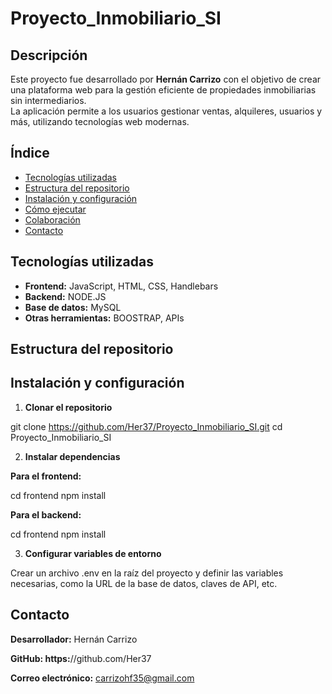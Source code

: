 # Proyecto_Inmobiliario_SI

## Descripción

Este proyecto fue desarrollado por **Hernán Carrizo** con el objetivo de crear una plataforma web para la gestión eficiente de propiedades inmobiliarias sin intermediarios.  
La aplicación permite a los usuarios gestionar ventas, alquileres, usuarios y más, utilizando tecnologías web modernas.

## Índice

- [Tecnologías utilizadas](#tecnologías-utilizadas)
- [Estructura del repositorio](#estructura-del-repositorio)
- [Instalación y configuración](#instalación-y-configuración)
- [Cómo ejecutar](#cómo-ejecutar)
- [Colaboración](#colaboración)
- [Contacto](#contacto)

## Tecnologías utilizadas

- **Frontend:** JavaScript, HTML, CSS, Handlebars  
- **Backend:** NODE.JS 
- **Base de datos:** MySQL  
- **Otras herramientas:** BOOSTRAP, APIs

## Estructura del repositorio


## Instalación y configuración

1. **Clonar el repositorio**

git clone https://github.com/Her37/Proyecto_Inmobiliario_SI.git
cd Proyecto_Inmobiliario_SI


2. **Instalar dependencias**

**Para el frontend:**

cd frontend
npm install


**Para el backend:**

cd frontend
npm install


3. **Configurar variables de entorno**

Crear un archivo .env en la raíz del proyecto y definir las variables necesarias, como la URL de la base de datos, claves de API, etc.

## Contacto

**Desarrollador:** Hernán Carrizo

**GitHub: https:**//github.com/Her37

**Correo electrónico:** carrizohf35@gmail.com
